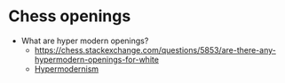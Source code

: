 # Chess openings

- What are hyper modern openings?
  - <https://chess.stackexchange.com/questions/5853/are-there-any-hypermodern-openings-for-white>
  - [Hypermodernism](https://www.chess.com/article/view/hypermodernism)
